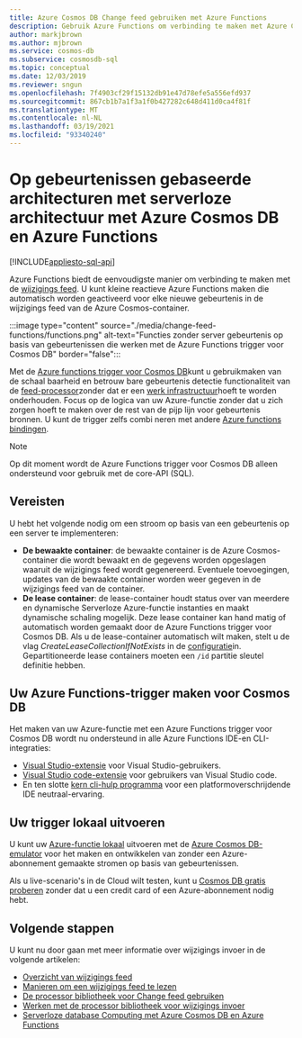 ```yaml
---
title: Azure Cosmos DB Change feed gebruiken met Azure Functions
description: Gebruik Azure Functions om verbinding te maken met Azure Cosmos DB wijzigings feed. U kunt later reactieve Azure-functies maken die worden geactiveerd voor elke nieuwe gebeurtenis.
author: markjbrown
ms.author: mjbrown
ms.service: cosmos-db
ms.subservice: cosmosdb-sql
ms.topic: conceptual
ms.date: 12/03/2019
ms.reviewer: sngun
ms.openlocfilehash: 7f4903cf29f15132db91e47d78efe5a556efd937
ms.sourcegitcommit: 867cb1b7a1f3a1f0b427282c648d411d0ca4f81f
ms.translationtype: MT
ms.contentlocale: nl-NL
ms.lasthandoff: 03/19/2021
ms.locfileid: "93340240"
---
```

# <a name="serverless-event-based-architectures-with-azure-cosmos-db-and-azure-functions"></a>Op gebeurtenissen gebaseerde architecturen met serverloze architectuur met Azure Cosmos DB en Azure Functions
[!INCLUDE[appliesto-sql-api](includes/appliesto-sql-api.md)]

Azure Functions biedt de eenvoudigste manier om verbinding te maken met de [wijzigings feed](change-feed.md). U kunt kleine reactieve Azure Functions maken die automatisch worden geactiveerd voor elke nieuwe gebeurtenis in de wijzigings feed van de Azure Cosmos-container.

:::image type="content" source="./media/change-feed-functions/functions.png" alt-text="Functies zonder server gebeurtenis op basis van gebeurtenissen die werken met de Azure Functions trigger voor Cosmos DB" border="false":::

Met de [Azure functions trigger voor Cosmos DB](../azure-functions/functions-bindings-cosmosdb-v2-trigger.md)kunt u gebruikmaken van de schaal baarheid en betrouw bare gebeurtenis detectie functionaliteit van de [feed-processor](./change-feed-processor.md)zonder dat er een [werk infrastructuur](./change-feed-processor.md)hoeft te worden onderhouden. Focus op de logica van uw Azure-functie zonder dat u zich zorgen hoeft te maken over de rest van de pijp lijn voor gebeurtenis bronnen. U kunt de trigger zelfs combi neren met andere [Azure functions bindingen](../azure-functions/functions-triggers-bindings.md#supported-bindings).

> [!NOTE]
> Op dit moment wordt de Azure Functions trigger voor Cosmos DB alleen ondersteund voor gebruik met de core-API (SQL).

## <a name="requirements"></a>Vereisten

U hebt het volgende nodig om een stroom op basis van een gebeurtenis op een server te implementeren:

* **De bewaakte container**: de bewaakte container is de Azure Cosmos-container die wordt bewaakt en de gegevens worden opgeslagen waaruit de wijzigings feed wordt gegenereerd. Eventuele toevoegingen, updates van de bewaakte container worden weer gegeven in de wijzigings feed van de container.
* **De lease container**: de lease-container houdt status over van meerdere en dynamische Serverloze Azure-functie instanties en maakt dynamische schaling mogelijk. Deze lease container kan hand matig of automatisch worden gemaakt door de Azure Functions trigger voor Cosmos DB. Als u de lease-container automatisch wilt maken, stelt u de vlag *CreateLeaseCollectionIfNotExists* in de [configuratie](../azure-functions/functions-bindings-cosmosdb-v2-trigger.md#configuration)in. Gepartitioneerde lease containers moeten een `/id` partitie sleutel definitie hebben.

## <a name="create-your-azure-functions-trigger-for-cosmos-db"></a>Uw Azure Functions-trigger maken voor Cosmos DB

Het maken van uw Azure-functie met een Azure Functions trigger voor Cosmos DB wordt nu ondersteund in alle Azure Functions IDE-en CLI-integraties:

* [Visual Studio-extensie](../azure-functions/functions-develop-vs.md) voor Visual Studio-gebruikers.
* [Visual Studio code-extensie](/azure/developer/javascript/tutorial-vscode-serverless-node-01) voor gebruikers van Visual Studio code.
* En ten slotte [kern cli-hulp programma](../azure-functions/functions-run-local.md#create-func) voor een platformoverschrijdende IDE neutraal-ervaring.

## <a name="run-your-trigger-locally"></a>Uw trigger lokaal uitvoeren

U kunt uw [Azure-functie lokaal](../azure-functions/functions-develop-local.md) uitvoeren met de [Azure Cosmos DB-emulator](./local-emulator.md) voor het maken en ontwikkelen van zonder een Azure-abonnement gemaakte stromen op basis van gebeurtenissen.

Als u live-scenario's in de Cloud wilt testen, kunt u [Cosmos DB gratis proberen](https://azure.microsoft.com/try/cosmosdb/) zonder dat u een credit card of een Azure-abonnement nodig hebt.

## <a name="next-steps"></a>Volgende stappen

U kunt nu door gaan met meer informatie over wijzigings invoer in de volgende artikelen:

* [Overzicht van wijzigings feed](change-feed.md)
* [Manieren om een wijzigings feed te lezen](read-change-feed.md)
* [De processor bibliotheek voor Change feed gebruiken](change-feed-processor.md)
* [Werken met de processor bibliotheek voor wijzigings invoer](change-feed-processor.md)
* [Serverloze database Computing met Azure Cosmos DB en Azure Functions](serverless-computing-database.md)
